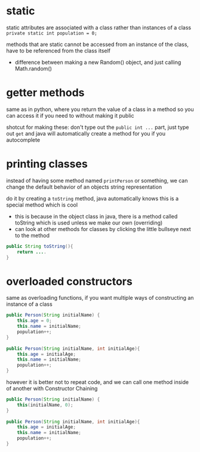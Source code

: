 
# static
static attributes are associated with a class rather than instances of a class
`private static int population = 0;`

methods that are static cannot be accessed from an instance of the class, have to be referenced from the class itself
- difference between making a new Random() object, and just calling Math.random()

# getter methods
same as in python, where you return the value of a class in a method so you can access it if you need to without making it public

shotcut for making these: don't type out the `public int ...` part, just type out `get` and java will automatically create a method for you if you autocomplete

# printing classes
instead of having some method named `printPerson` or something, we can change the default behavior of an objects string representation

do it by creating a `toString` method, java automatically knows this is a special method which is cool
- this is because in the object class in java, there is a method called toString which is used unless we make our own (overriding)
- can look at other methods for classes by clicking the little bullseye next to the method
```java
public String toString(){
	return ....
}
```

# overloaded constructors
same as overloading functions, if you want multiple ways of constructing an instance of a class
```java
public Person(String initialName) {  
    this.age = 0;  
    this.name = initialName;  
    population++;  
}  
  
public Person(String initialName, int initialAge){  
    this.age = initialAge;  
    this.name = initialName;  
    population++;  
}
```

however it is better not to repeat code, and we can call one method inside of another with Constructor Chaining
```java
public Person(String initialName) {  
    this(initialName, 0);  
}  
  
public Person(String initialName, int initialAge){  
    this.age = initialAge;  
    this.name = initialName;  
    population++;  
}
```